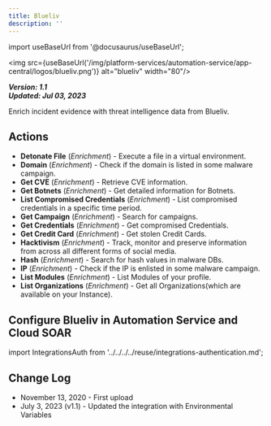 ```yaml
---
title: Blueliv
description: ''
---
```

import useBaseUrl from '@docusaurus/useBaseUrl';

<img src={useBaseUrl('/img/platform-services/automation-service/app-central/logos/blueliv.png')} alt="blueliv" width="80"/>

***Version: 1.1  
Updated: Jul 03, 2023***

Enrich incident evidence with threat intelligence data from Blueliv.

## Actions

* **Detonate File** (*Enrichment*) - Execute a file in a virtual environment.
* **Domain** (*Enrichment*) - Check if the domain is listed in some malware campaign.
* **Get CVE** (*Enrichment*) - Retrieve CVE information.
* **Get Botnets** (*Enrichment*) - Get detailed information for Botnets.
* **List Compromised Credentials** (*Enrichment*) - List compromised credentials in a specific time period.
* **Get Campaign** (*Enrichment*) - Search for campaigns.
* **Get Credentials** (*Enrichment*) - Get compromised Credentials.
* **Get Credit Card** (*Enrichment*) - Get stolen Credit Cards.
* **Hacktivism** (*Enrichment*) - Track, monitor and preserve information from across all different forms of social media.
* **Hash** (*Enrichment*) - Search for hash values in malware DBs.
* **IP** (*Enrichment*) - Check if the IP is enlisted in some malware campaign.
* **List Modules** (*Enrichment*) - List Modules of your profile.
* **List Organizations** (*Enrichment*) - Get all Organizations(which are available on your Instance).

## Configure Blueliv in Automation Service and Cloud SOAR

import IntegrationsAuth from '../../../../reuse/integrations-authentication.md';

<IntegrationsAuth/>

## Change Log

* November 13, 2020 - First upload
* July 3, 2023 (v1.1) - Updated the integration with Environmental Variables
